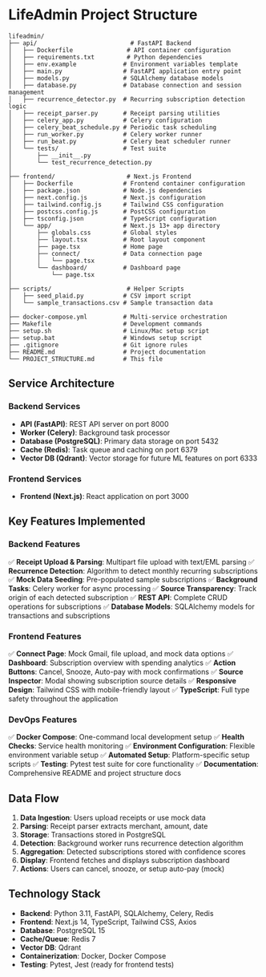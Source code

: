 # LifeAdmin Project Structure

```
lifeadmin/
├── api/                          # FastAPI Backend
│   ├── Dockerfile               # API container configuration
│   ├── requirements.txt         # Python dependencies
│   ├── env.example             # Environment variables template
│   ├── main.py                 # FastAPI application entry point
│   ├── models.py               # SQLAlchemy database models
│   ├── database.py             # Database connection and session management
│   ├── recurrence_detector.py  # Recurring subscription detection logic
│   ├── receipt_parser.py       # Receipt parsing utilities
│   ├── celery_app.py           # Celery configuration
│   ├── celery_beat_schedule.py # Periodic task scheduling
│   ├── run_worker.py           # Celery worker runner
│   ├── run_beat.py             # Celery beat scheduler runner
│   └── tests/                  # Test suite
│       ├── __init__.py
│       └── test_recurrence_detection.py
│
├── frontend/                    # Next.js Frontend
│   ├── Dockerfile              # Frontend container configuration
│   ├── package.json            # Node.js dependencies
│   ├── next.config.js          # Next.js configuration
│   ├── tailwind.config.js      # Tailwind CSS configuration
│   ├── postcss.config.js       # PostCSS configuration
│   ├── tsconfig.json           # TypeScript configuration
│   └── app/                    # Next.js 13+ app directory
│       ├── globals.css         # Global styles
│       ├── layout.tsx          # Root layout component
│       ├── page.tsx            # Home page
│       ├── connect/            # Data connection page
│       │   └── page.tsx
│       └── dashboard/          # Dashboard page
│           └── page.tsx
│
├── scripts/                     # Helper Scripts
│   ├── seed_plaid.py           # CSV import script
│   └── sample_transactions.csv # Sample transaction data
│
├── docker-compose.yml          # Multi-service orchestration
├── Makefile                    # Development commands
├── setup.sh                    # Linux/Mac setup script
├── setup.bat                   # Windows setup script
├── .gitignore                  # Git ignore rules
├── README.md                   # Project documentation
└── PROJECT_STRUCTURE.md        # This file
```

## Service Architecture

### Backend Services
- **API (FastAPI)**: REST API server on port 8000
- **Worker (Celery)**: Background task processor
- **Database (PostgreSQL)**: Primary data storage on port 5432
- **Cache (Redis)**: Task queue and caching on port 6379
- **Vector DB (Qdrant)**: Vector storage for future ML features on port 6333

### Frontend Services
- **Frontend (Next.js)**: React application on port 3000

## Key Features Implemented

### Backend Features
✅ **Receipt Upload & Parsing**: Multipart file upload with text/EML parsing
✅ **Recurrence Detection**: Algorithm to detect monthly recurring subscriptions
✅ **Mock Data Seeding**: Pre-populated sample subscriptions
✅ **Background Tasks**: Celery worker for async processing
✅ **Source Transparency**: Track origin of each detected subscription
✅ **REST API**: Complete CRUD operations for subscriptions
✅ **Database Models**: SQLAlchemy models for transactions and subscriptions

### Frontend Features
✅ **Connect Page**: Mock Gmail, file upload, and mock data options
✅ **Dashboard**: Subscription overview with spending analytics
✅ **Action Buttons**: Cancel, Snooze, Auto-pay with mock confirmations
✅ **Source Inspector**: Modal showing subscription source details
✅ **Responsive Design**: Tailwind CSS with mobile-friendly layout
✅ **TypeScript**: Full type safety throughout the application

### DevOps Features
✅ **Docker Compose**: One-command local development setup
✅ **Health Checks**: Service health monitoring
✅ **Environment Configuration**: Flexible environment variable setup
✅ **Automated Setup**: Platform-specific setup scripts
✅ **Testing**: Pytest test suite for core functionality
✅ **Documentation**: Comprehensive README and project structure docs

## Data Flow

1. **Data Ingestion**: Users upload receipts or use mock data
2. **Parsing**: Receipt parser extracts merchant, amount, date
3. **Storage**: Transactions stored in PostgreSQL
4. **Detection**: Background worker runs recurrence detection algorithm
5. **Aggregation**: Detected subscriptions stored with confidence scores
6. **Display**: Frontend fetches and displays subscription dashboard
7. **Actions**: Users can cancel, snooze, or setup auto-pay (mock)

## Technology Stack

- **Backend**: Python 3.11, FastAPI, SQLAlchemy, Celery, Redis
- **Frontend**: Next.js 14, TypeScript, Tailwind CSS, Axios
- **Database**: PostgreSQL 15
- **Cache/Queue**: Redis 7
- **Vector DB**: Qdrant
- **Containerization**: Docker, Docker Compose
- **Testing**: Pytest, Jest (ready for frontend tests)

